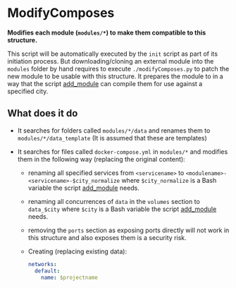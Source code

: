 # ModifyComposes

**Modifies each module (`modules/*`) to make them compatible to this structure.**

This script will be automatically executed by the `init` script as part of its initiation process. But downloading/cloning an external module into the `modules` folder by hand requires to execute `./modifyComposes.py` to patch the new module to be usable with this structure. It prepares the module to in a way that the script [add_module](./add_module.md) can compile them for use against a specified city.

## What does it do

- It searches for folders called `modules/*/data` and renames them to `modules/*/data_template` (It is assumed that these are templates)

- It searches for files called `docker-compose.yml` in `modules/*` and modifies them in the following way (replacing the original content):

  - renaming all specified services from `<servicename>` to `<modulename>-<servicename>-$city_normalize` where `$city_normalize` is a Bash variable the script [add_module](./add_module.md) needs.

  - renaming all concurrences of `data` in the `volumes` section to `data_$city` where `$city` is a Bash variable the script [add_module](./add_module.md) needs.

  - removing the `ports` section as exposing ports directly will not work in this structure and also exposes them is a security risk.

  - Creating (replacing existing data):

    ```yaml
    networks:
      default:
        name: $projectname
    ```

    
